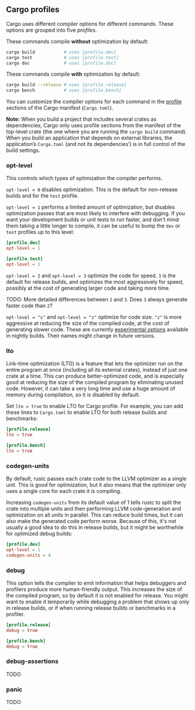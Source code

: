 ## Cargo profiles

Cargo uses different compiler options for different commands.  These options
are grouped into five *profiles*.

These commands compile **without** optimization by default:

```sh
cargo build           # uses [profile.dev]
cargo test            # uses [profile.test]
cargo doc             # uses [profile.doc]
```

These commands compile **with** optimization by default:

```sh
cargo build --release # uses [profile.release]
cargo bench           # uses [profile.bench]
```

You can customize the compiler options for each command in the [profile]
sections of the Cargo manifest (`Cargo.toml`).

**Note:** When you build a project that includes several crates as
dependencies, Cargo only uses profile sections from the manifest of the
top-level crate (the one where you are running the `cargo build` command).
When you build an application that depends on external libraries, the
application’s `Cargo.toml` (and not its dependencies’) is in full control of
the build settings.

### opt-level

This controls which types of optimization the compiler performs.

`opt-level = 0` disables optimization.  This is the default for non-release
builds and for the `test` profile.

`opt-level = 1` performs a limited amount of optimization, but disables
optimization passes that are most likely to interfere with debugging.  If
you want your development builds or unit tests to run faster, and don't mind
them taking a little longer to compile, it can be useful to bump the `dev` or
`test` profiles up to this level:

```toml
[profile.dev]
opt-level = 1

[profile.test]
opt-level = 1
```

`opt-level = 2` and `opt-level = 3` optimize the code for speed.  `3` is the
default for release builds, and optimizes the most aggressively for speed,
possibly at the cost of generating larger code and taking more time.

TODO: More detailed differences between `2` and `3`.  Does `3` always generate
faster code than `2`?

`opt-level = "s"` and `opt-level = "z"` optimize for code size.  `"z"` is more
aggressive at reducing the size of the compiled code, at the cost of
generating slower code.  These are currently [experimental options][gh35784]
available in nightly builds.  Their names might change in future versons.

[gh35784]: https://github.com/rust-lang/rust/issues/35784

### lto

Link-time optimization (LTO) is a feature that lets the optimizer run on the
entire program at once (including all its external crates), instead of just
one crate at a time.  This can produce better-optimized code, and is
especially good at reducing the size of the compiled program by eliminating
unused code.  However, it can take a very long time and use a huge amount of
memory during compilation, so it is disabled by default.

Set `lto = true` to enable LTO for Cargo profile.  For example, you can add
these lines to `Cargo.toml` to enable LTO for both release builds and
benchmarks:

```toml
[profile.release]
lto = true

[profile.bench]
lto = true
```

### codegen-units

By default, rustc passes each crate code to the LLVM optimizer as a single
unit.  This is good for optimization, but it also means that the optimizer
only uses a single core for each crate it is compiling.

Increasing `codegen-units` from its default value of 1 tells rustc to split
the crate into multiple units and then performing LLVM code-generation and
optimization on all units in parallel.  This can reduce build times, but it
can also make the generated code perform worse.  Because of this, it's not
usually a good idea to do this in release builds, but it might be worthwhile
for optimized debug builds:

```toml
[profile.dev]
opt-level = 1
codegen-units = 4
```

### debug

This option tells the compiler to emit information that helps debuggers and
profilers produce more human-friendly output.  This increases the size of the
compiled program, so by default it is not enabled for release.  You might want
to enable it temporarily while debugging a problem that shows up only in
release builds, or if when running release builds or benchmarks in a profiler.

```toml
[profile.release]
debug = true

[profile.bench]
debug = true
```

### debug-assertions

TODO

### panic

TODO

[profile]: http://doc.crates.io/manifest.html#the-profile-sections
